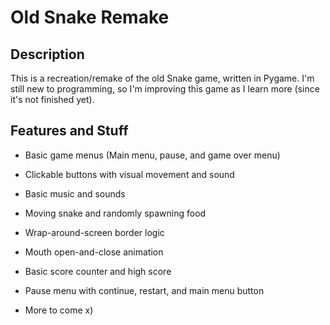 # Old Snake Remake

## Description

This is a recreation/remake of the old Snake game, written in Pygame. I'm still new to programming, so I'm improving this game as I learn more (since it's not finished yet).

## Features and Stuff

- Basic game menus (Main menu, pause, and game over menu)
- Clickable buttons with visual movement and sound
- Basic music and sounds
  
- Moving snake and randomly spawning food
- Wrap-around-screen border logic
- Mouth open-and-close animation
  
- Basic score counter and high score
- Pause menu with continue, restart, and main menu button
- More to come x)
